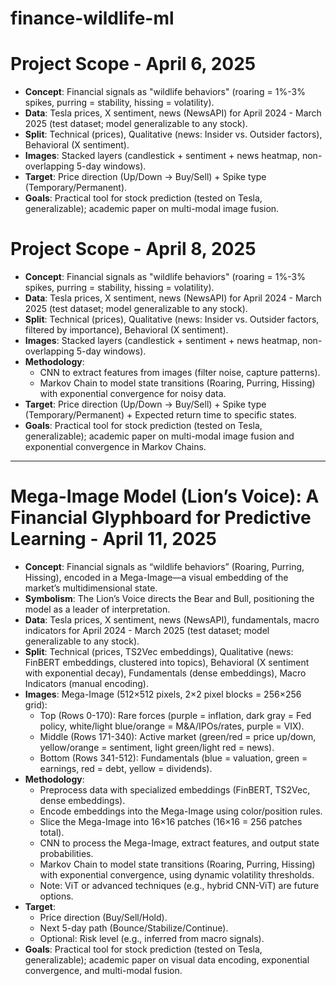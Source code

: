 # finance-wildlife-ml
# Project Scope - April 6, 2025
- **Concept**: Financial signals as "wildlife behaviors" (roaring = 1%-3% spikes, purring = stability, hissing = volatility).
- **Data**: Tesla prices, X sentiment, news (NewsAPI) for April 2024 - March 2025 (test dataset; model generalizable to any stock).
- **Split**: Technical (prices), Qualitative (news: Insider vs. Outsider factors), Behavioral (X sentiment).
- **Images**: Stacked layers (candlestick + sentiment + news heatmap, non-overlapping 5-day windows).
- **Target**: Price direction (Up/Down → Buy/Sell) + Spike type (Temporary/Permanent).
- **Goals**: Practical tool for stock prediction (tested on Tesla, generalizable); academic paper on multi-modal image fusion.
# Project Scope - April 8, 2025
- **Concept**: Financial signals as "wildlife behaviors" (roaring = 1%-3% spikes, purring = stability, hissing = volatility).
- **Data**: Tesla prices, X sentiment, news (NewsAPI) for April 2024 - March 2025 (test dataset; model generalizable to any stock).
- **Split**: Technical (prices), Qualitative (news: Insider vs. Outsider factors, filtered by importance), Behavioral (X sentiment).
- **Images**: Stacked layers (candlestick + sentiment + news heatmap, non-overlapping 5-day windows).
- **Methodology**:
  - CNN to extract features from images (filter noise, capture patterns).
  - Markov Chain to model state transitions (Roaring, Purring, Hissing) with exponential convergence for noisy data.
- **Target**: Price direction (Up/Down → Buy/Sell) + Spike type (Temporary/Permanent) + Expected return time to specific states.
- **Goals**: Practical tool for stock prediction (tested on Tesla, generalizable); academic paper on multi-modal image fusion and exponential convergence in Markov Chains.

---------------------------------------------------------
# Mega-Image Model (Lion’s Voice): A Financial Glyphboard for Predictive Learning - April 11, 2025
- **Concept**: Financial signals as “wildlife behaviors” (Roaring, Purring, Hissing), encoded in a Mega-Image—a visual embedding of the market’s multidimensional state.
- **Symbolism**: The Lion’s Voice directs the Bear and Bull, positioning the model as a leader of interpretation.
- **Data**: Tesla prices, X sentiment, news (NewsAPI), fundamentals, macro indicators for April 2024 - March 2025 (test dataset; model generalizable to any stock).
- **Split**: Technical (prices, TS2Vec embeddings), Qualitative (news: FinBERT embeddings, clustered into topics), Behavioral (X sentiment with exponential decay), Fundamentals (dense embeddings), Macro Indicators (manual encoding).
- **Images**: Mega-Image (512×512 pixels, 2×2 pixel blocks = 256×256 grid):
  - Top (Rows 0-170): Rare forces (purple = inflation, dark gray = Fed policy, white/light blue/orange = M&A/IPOs/rates, purple = VIX).
  - Middle (Rows 171-340): Active market (green/red = price up/down, yellow/orange = sentiment, light green/light red = news).
  - Bottom (Rows 341-512): Fundamentals (blue = valuation, green = earnings, red = debt, yellow = dividends).
- **Methodology**:
  - Preprocess data with specialized embeddings (FinBERT, TS2Vec, dense embeddings).
  - Encode embeddings into the Mega-Image using color/position rules.
  - Slice the Mega-Image into 16×16 patches (16×16 = 256 patches total).
  - CNN to process the Mega-Image, extract features, and output state probabilities.
  - Markov Chain to model state transitions (Roaring, Purring, Hissing) with exponential convergence, using dynamic volatility thresholds.
  - Note: ViT or advanced techniques (e.g., hybrid CNN-ViT) are future options.
- **Target**:
  - Price direction (Buy/Sell/Hold).
  - Next 5-day path (Bounce/Stabilize/Continue).
  - Optional: Risk level (e.g., inferred from macro signals).
- **Goals**: Practical tool for stock prediction (tested on Tesla, generalizable); academic paper on visual data encoding, exponential convergence, and multi-modal fusion.
